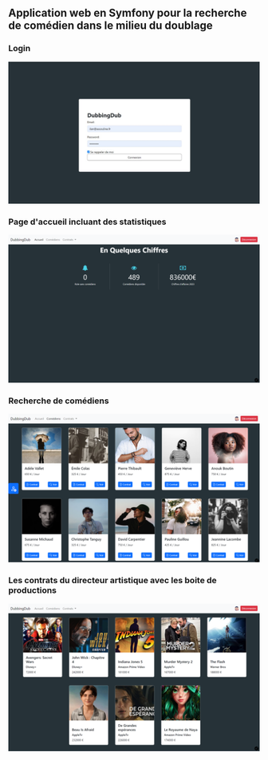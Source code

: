 ## Application web en Symfony pour la recherche de comédien dans le milieu du doublage



### Login
![Accueil](/public/images/readme/accueil.jpeg)

### Page d'accueil incluant des statistiques
![Statistiques](/public/images/readme/statistiques.png)

### Recherche de comédiens
![Recherche](/public/images/readme/recherche.png)

### Les contrats du directeur artistique avec les boite de productions
![Contrats](/public/images/readme/contratProd.png)
